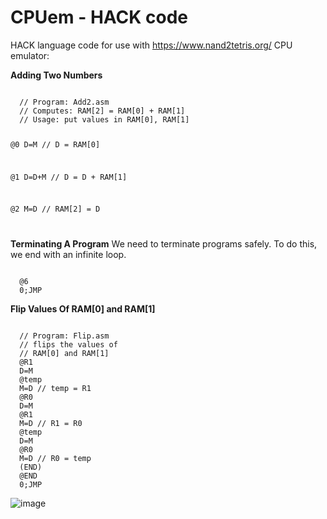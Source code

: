 # CPUem - HACK code
HACK language code for use with https://www.nand2tetris.org/ CPU emulator:


<b>Adding Two Numbers</b>

<code>
  // Program: Add2.asm
  // Computes: RAM[2] = RAM[0] + RAM[1]
  // Usage: put values in RAM[0], RAM[1]
  
  @0
  D=M // D = RAM[0]
  
  @1
  D=D+M // D = D + RAM[1]
  
  @2
  M=D // RAM[2] = D

</code>

<b>Terminating A Program</b>
We need to terminate programs safely. To do this, we end with an infinite loop.

<code>
  @6
  0;JMP 
</code>

<b>Flip Values Of RAM[0] and RAM[1]</b>

<code>
  // Program: Flip.asm
  // flips the values of
  // RAM[0] and RAM[1]
  @R1
  D=M
  @temp
  M=D // temp = R1
  @R0
  D=M
  @R1
  M=D // R1 = R0
  @temp
  D=M
  @R0
  M=D // R0 = temp
  (END)
  @END
  0;JMP
</code>

![image](https://github.com/Original-Lily/HwSim/assets/87139613/029bd3d6-bf84-4144-ba79-f1f804f63ebd)
